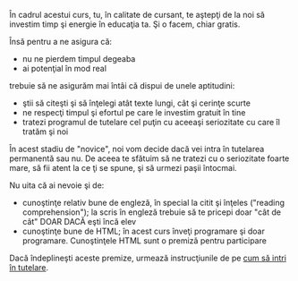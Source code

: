 În cadrul acestui curs, tu, în calitate de cursant, te aştepţi de la noi
să investim timp şi energie în educaţia ta. Şi o facem, chiar gratis.

Însă pentru a ne asigura că:

* nu ne pierdem timpul degeaba
* ai potenţial în mod real

trebuie să ne asigurăm mai întâi că dispui de unele aptitudini:

* ştii să citeşti şi să înţelegi atât texte lungi, cât şi cerinţe scurte
* ne respecţi timpul şi efortul pe care le investim gratuit în tine
* tratezi programul de tutelare cel puţin cu aceeaşi seriozitate cu care îl tratăm şi noi

În acest stadiu de "novice", noi vom decide dacă vei intra în tutelarea permanentă sau
nu. De aceea te sfătuim să ne tratezi cu o seriozitate foarte mare, să fii atent la
ce ţi se spune, şi să urmezi paşii întocmai.

Nu uita că ai nevoie şi de:

* cunoştinţe relativ bune de engleză, în special la citit şi înţeles ("reading comprehension");
  la scris în engleză trebuie să te pricepi doar "cât de cât" DOAR DACĂ eşti încă elev
* cunoştinţe bune de HTML; în acest curs înveţi programare şi doar programare. Cunoştinţele
  HTML sunt o premiză pentru participare

Dacă îndeplineşti aceste premize, urmează instrucţiunile de pe
[cum să intri în tutelare](cum_sa_intri_in_tutelare.md).

